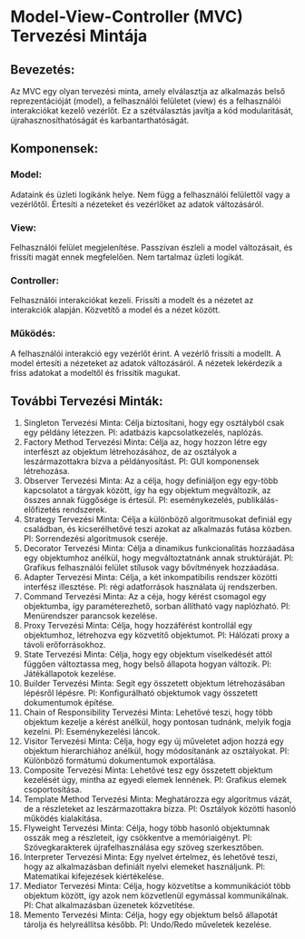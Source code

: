 # Model-View-Controller (MVC) Tervezési Mintája

## Bevezetés:

Az MVC egy olyan tervezési minta, amely elválasztja az alkalmazás belső reprezentációját (model), a felhasználói felületet (view) és a felhasználói interakciókat kezelő vezérlőt. Ez a szétválasztás javítja a kód modularitását, újrahasznosíthatóságát és karbantarthatóságát.

## Komponensek:

### Model:
Adataink és üzleti logikánk helye.
Nem függ a felhasználói felülettől vagy a vezérlőtől.
Értesíti a nézeteket és vezérlőket az adatok változásáról.

### View:
Felhasználói felület megjelenítése.
Passzívan észleli a model változásait, és frissíti magát ennek megfelelően.
Nem tartalmaz üzleti logikát.

### Controller:
Felhasználói interakciókat kezeli.
Frissíti a modelt és a nézetet az interakciók alapján.
Közvetítő a model és a nézet között.

### Működés:
A felhasználói interakció egy vezérlőt érint.
A vezérlő frissíti a modellt.
A model értesíti a nézeteket az adatok változásáról.
A nézetek lekérdezik a friss adatokat a modeltől és frissítik magukat.

## További Tervezési Minták:
1. Singleton Tervezési Minta:
   Célja biztosítani, hogy egy osztályból csak egy példány létezzen. Pl: adatbázis kapcsolatkezelés, naplózás.
2. Factory Method Tervezési Minta:
   Célja az, hogy hozzon létre egy interfészt az objektum létrehozásához, de az osztályok a leszármazottakra bízva a példányosítást. Pl: GUI komponensek létrehozása.
3. Observer Tervezési Minta:
   Az a célja, hogy definiáljon egy egy-több kapcsolatot a tárgyak között, így ha egy objektum megváltozik, az összes annak függősége is értesül. Pl: eseménykezelés, publikálás-előfizetés rendszerek.
4. Strategy Tervezési Minta:
    Célja a különböző algoritmusokat definiál egy családban, és kicserélhetővé teszi azokat az alkalmazás futása közben. Pl: Sorrendezési algoritmusok cseréje.
5. Decorator Tervezési Minta:
   Célja a dinamikus funkcionalitás hozzáadása egy objektumhoz anélkül, hogy megváltoztatnánk annak struktúráját. Pl: Grafikus felhasználói felület stílusok vagy bővítmények hozzáadása.
6. Adapter Tervezési Minta:
   Célja, a két inkompatibilis rendszer közötti interfész illesztése. Pl: régi adatforrások használata új rendszerben.
7. Command Tervezési Minta:
   Az a céja, hogy kérést csomagol egy objektumba, így paraméterezhető, sorban állítható vagy naplózható. Pl: Menürendszer parancsok kezelése.
8. Proxy Tervezési Minta:
   Célja, hogy hozzáférést kontrollál egy objektumhoz, létrehozva egy közvetítő objektumot. Pl: Hálózati proxy a távoli erőforrásokhoz.
9. State Tervezési Minta:
   Célja, hogy egy objektum viselkedését attól függően változtassa meg, hogy belső állapota hogyan változik. Pl: Játékállapotok kezelése. 
10. Builder Tervezési Minta:
    Segít egy összetett objektum létrehozásában lépésről lépésre. Pl: Konfigurálható objektumok vagy összetett dokumentumok építése. 
11. Chain of Responsibility Tervezési Minta:
    Lehetővé teszi, hogy több objektum kezelje a kérést anélkül, hogy pontosan tudnánk, melyik fogja kezelni. Pl: Eseménykezelési láncok. 
12. Visitor Tervezési Minta:
    Célja, hogy egy új műveletet adjon hozzá egy objektum hierarchiához anélkül, hogy módosítanánk az osztályokat. Pl: Különböző formátumú dokumentumok exportálása. 
13. Composite Tervezési Minta:
    Lehetővé tesz egy összetett objektum kezelését úgy, mintha az egyedi elemek lennének. Pl: Grafikus elemek csoportosítása.
14. Template Method Tervezési Minta:
    Meghatározza egy algoritmus vázát, de a részleteket az leszármazottakra bízza. Pl: Osztályok közötti hasonló működés kialakítása. 
15. Flyweight Tervezési Minta:
    Célja, hogy több hasonló objektumnak osszák meg a részleteit, így csökkentve a memóriaigényt. Pl: Szövegkarakterek újrafelhasználása egy szöveg szerkesztőben.  
16. Interpreter Tervezési Minta:
    Egy nyelvet értelmez, és lehetővé teszi, hogy az alkalmazásban definiált nyelvi elemeket használjunk. Pl: Matematikai kifejezések kiértékelése. 
17. Mediator Tervezési Minta:
    Célja, hogy közvetítse a kommunikációt több objektum között, így azok nem közvetlenül egymással kommunikálnak. Pl: Chat alkalmazásban üzenetek közvetítése. 
18. Memento Tervezési Minta:
    Célja, hogy egy objektum belső állapotát tárolja és helyreállítsa később. Pl: Undo/Redo műveletek kezelése.


